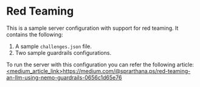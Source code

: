 # Red Teaming

This is a sample server configuration with support for red teaming. It contains the following:

1. A sample `challenges.json` file.
2. Two sample guardrails configurations.

To run the server with this configuration you can refer the following article:
[<medium_article_link>](https://medium.com/@sprarthana.ps/red-teaming-an-llm-using-nemo-guardrails-0656c1d65e76)https://medium.com/@sprarthana.ps/red-teaming-an-llm-using-nemo-guardrails-0656c1d65e76
